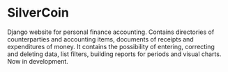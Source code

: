 # SilverCoin
Django website for personal finance accounting. Contains directories of counterparties and accounting items, documents of receipts and expenditures of money. It contains the possibility of entering, correcting and deleting data, list filters, building reports for periods and visual charts. Now in development.
